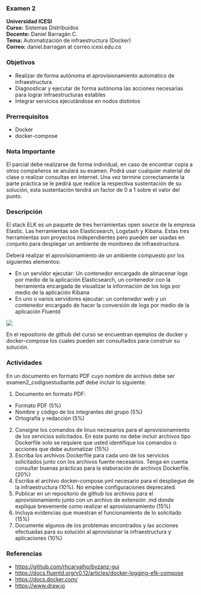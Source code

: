 ### Examen 2
**Universidad ICESI**  
**Curso:** Sistemas Distribuidos  
**Docente:** Daniel Barragán C.  
**Tema:** Automatización de infraestructura (Docker)  
**Correo:** daniel.barragan at correo.icesi.edu.co

### Objetivos
* Realizar de forma autónoma el aprovisionamiento automático de infraestructura
* Diagnosticar y ejecutar de forma autónoma las acciones necesarias para lograr infraestructuras estables
* Integrar servicios ejecutándose en nodos distintos

### Prerrequisitos
* Docker
* docker-compose

### Nota Importante
El parcial debe realizarse de forma individual, en caso de encontrar copia a otros compañeros se anulará su examen. Podrá usar cualquier material de clase o realizar consultas en Internet. Una vez termine correctamente la parte práctica se le pedirá que realice la respectiva sustentación de su solución, esta sustentación tendrá un factor de 0 a 1 sobre el valor del punto.

### Descripción
El stack ELK es un paquete de tres herramientas open source de la empresa Elastic. Las herramientas son Elasticsearch, Logstash y Kibana. Estas tres herramientas son proyectos independientes pero pueden ser usadas en conjunto para desplegar un ambiente de monitoreo de
infraestructura.

Deberá	realizar	el	aprovisionamiento	de	un	ambiente	compuesto	por	los	siguientes	elementos:

* En un servidor ejecutar: Un contenedor encargado de almacenar logs por medio de la aplicación Elasticsearch, un contenedor con la herramienta encargada de visualizar la información de los logs por medio de la aplicación Kibana
* En uno o varios servidores ejecutar: un contenedor web y un contenedor encargado de hacer la conversión de logs por medio de la aplicación Fluentd

![][1]

En el repositorio de github del curso se encuentran ejemplos de docker y docker-compose los cuales pueden ser consultados para construir su solución.

### Actividades
En un documento en formato PDF cuyo nombre de
archivo debe ser examen2_codigoestudiante.pdf debe incluir lo siguiente:

1. Documento en formato PDF:  
  * Formato PDF (5%)
  * Nombre y código de los integrantes del grupo (5%)
  * Ortografía y redacción (5%)
2. Consigne los comandos de linux necesarios para el aprovisionamiento de los servicios solicitados. En este punto no debe incluir archivos tipo Dockerfile solo se requiere que usted identifique los comandos o acciones que debe automatizar (15%)
3. Escriba los archivos Dockerfile para cada uno de los servicios solicitados junto con los archivos fuente necesarios. Tenga en cuenta consultar buenas prácticas para la elaboración de archivos Dockerfile. (20%)
4. Escriba el archivo docker-compose.yml necesario para el despliegue de la infraestructura (10%). No emplee configuraciones deprecated.
5. Publicar en un repositorio de github los archivos para el aprovisionamiento junto con un archivo de extensión .md donde explique brevemente como realizar el aprovisionamiento (15%)
6. Incluya evidencias que muestran el funcionamiento de lo solicitado (15%)
7. Documente algunos de los problemas encontrados y las acciones efectuadas para su solución al aprovisionar la infraestructura y aplicaciones (10%)

### Referencias
* https://github.com/rhcarvalho/byzanz-gui
* https://docs.fluentd.org/v0.12/articles/docker-logging-efk-compose
* https://docs.docker.com/
* https://www.draw.io

[1]: images/ELKStackDocker.jpg
